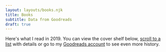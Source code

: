 ```yaml
---
layout: layouts/books.njk
title: Books
subtitle: Data from Goodreads
draft: true
---
```


Here's what I read in 2019. You can view the cover shelf below, [scroll to a list](#book-list) with details or go to my [Goodreads account](https://www.goodreads.com/user/show/768192-jlord) to see even more history.

